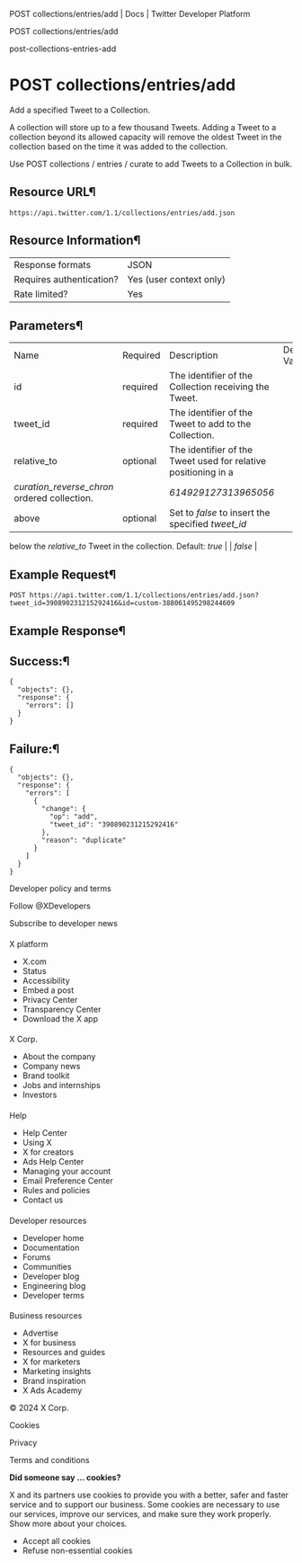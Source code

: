 



POST collections/entries/add | Docs | Twitter Developer Platform 





































































































POST collections/entries/add



post-collections-entries-add

POST collections/entries/add
============================




Add a specified Tweet to a Collection.


A collection will store up to a few thousand Tweets. Adding a Tweet
to a collection beyond its allowed capacity will remove the oldest Tweet
in the collection based on the time it was added to the collection.


Use POST
collections / entries / curate to add Tweets to a Collection in
bulk.


Resource URL¶
-------------


`https://api.twitter.com/1.1/collections/entries/add.json`


Resource Information¶
---------------------




|  |  |
| --- | --- |
| Response formats | JSON |
| Requires authentication? | Yes (user context only) |
| Rate limited? | Yes |


Parameters¶
-----------




|  |  |  |  |  |
| --- | --- | --- | --- | --- |
| Name | Required | Description | Default Value | Example |
| id | required | The identifier of the Collection receiving the Tweet. |  | *custom-388061495298244609* |
| tweet\_id | required | The identifier of the Tweet to add to the Collection. |  | *390839888012382208* |
| relative\_to | optional | The identifier of the Tweet used for relative positioning in a
*curation\_reverse\_chron* ordered collection. |  | *614929127313965056* |
| above | optional | Set to *false* to insert the specified *tweet\_id*
below the *relative\_to* Tweet in the collection. Default:
*true* |  | *false* |


Example Request¶
----------------


`POST https://api.twitter.com/1.1/collections/entries/add.json?tweet_id=390890231215292416&id=custom-388061495298244609`


Example Response¶
-----------------


Success:¶
---------



```
{
  "objects": {},
  "response": {
    "errors": []
  }
}
```

Failure:¶
---------



```
{
  "objects": {},
  "response": {
    "errors": [
      {
        "change": {
          "op": "add",
          "tweet_id": "390890231215292416"
        },
        "reason": "duplicate"
      }
    ]
  }
}
```


















Developer policy and terms


Follow @XDevelopers


Subscribe to developer news












#### 
 X platform


* X.com
* Status
* Accessibility
* Embed a post
* Privacy Center
* Transparency Center
* Download the X app




#### 
 X Corp.


* About the company
* Company news
* Brand toolkit
* Jobs and internships
* Investors




#### 
 Help


* Help Center
* Using X
* X for creators
* Ads Help Center
* Managing your account
* Email Preference Center
* Rules and policies
* Contact us




#### 
 Developer resources


* Developer home
* Documentation
* Forums
* Communities
* Developer blog
* Engineering blog
* Developer terms




#### 
 Business resources


* Advertise
* X for business
* Resources and guides
* X for marketers
* Marketing insights
* Brand inspiration
* X Ads Academy









 © 2024 X Corp.
 


Cookies


Privacy


Terms and conditions






















**Did someone say … cookies?**  
  


 X and its partners use cookies to provide you with a better, safer and
 faster service and to support our business. Some cookies are necessary to use
 our services, improve our services, and make sure they work properly.
 Show more about your choices.


 




* Accept all cookies
* Refuse non-essential cookies















